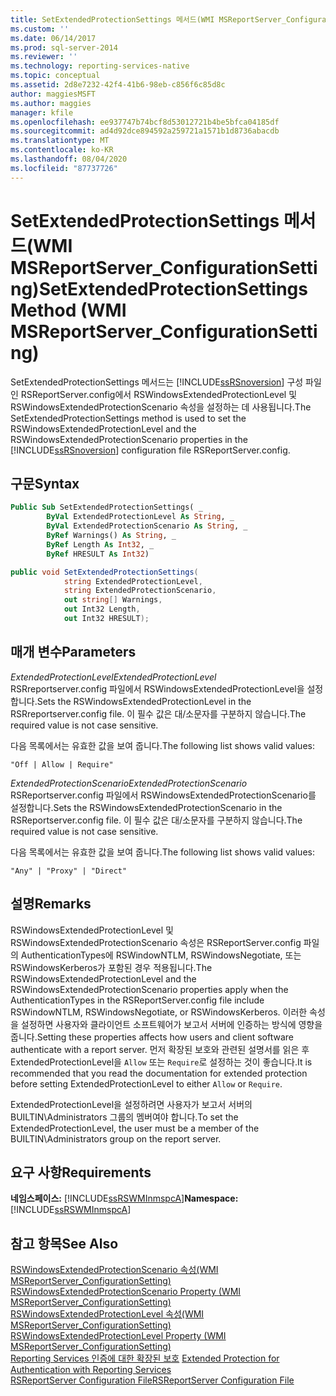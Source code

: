 ```yaml
---
title: SetExtendedProtectionSettings 메서드(WMI MSReportServer_ConfigurationSetting) | Microsoft Docs
ms.custom: ''
ms.date: 06/14/2017
ms.prod: sql-server-2014
ms.reviewer: ''
ms.technology: reporting-services-native
ms.topic: conceptual
ms.assetid: 2d8e7232-42f4-41b6-98eb-c856f6c85d8c
author: maggiesMSFT
ms.author: maggies
manager: kfile
ms.openlocfilehash: ee937747b74bcf8d53012721b4be5bfca04185df
ms.sourcegitcommit: ad4d92dce894592a259721a1571b1d8736abacdb
ms.translationtype: MT
ms.contentlocale: ko-KR
ms.lasthandoff: 08/04/2020
ms.locfileid: "87737726"
---
```

# <a name="setextendedprotectionsettings-method-wmi-msreportserver_configurationsetting"></a><span data-ttu-id="b8a97-102">SetExtendedProtectionSettings 메서드(WMI MSReportServer_ConfigurationSetting)</span><span class="sxs-lookup"><span data-stu-id="b8a97-102">SetExtendedProtectionSettings Method (WMI MSReportServer_ConfigurationSetting)</span></span>
  <span data-ttu-id="b8a97-103">SetExtendedProtectionSettings 메서드는 [!INCLUDE[ssRSnoversion](../../includes/ssrsnoversion-md.md)] 구성 파일인 RSReportServer.config에서 RSWindowsExtendedProtectionLevel 및 RSWindowsExtendedProtectionScenario 속성을 설정하는 데 사용됩니다.</span><span class="sxs-lookup"><span data-stu-id="b8a97-103">The SetExtendedProtectionSettings method is used to set the RSWindowsExtendedProtectionLevel and the RSWindowsExtendedProtectionScenario properties in the [!INCLUDE[ssRSnoversion](../../includes/ssrsnoversion-md.md)] configuration file RSReportServer.config.</span></span>  
  
## <a name="syntax"></a><span data-ttu-id="b8a97-104">구문</span><span class="sxs-lookup"><span data-stu-id="b8a97-104">Syntax</span></span>  
  
```vb  
Public Sub SetExtendedProtectionSettings( _  
        ByVal ExtendedProtectionLevel As String, _  
        ByVal ExtendedProtectionScenario As String, _  
        ByRef Warnings() As String, _  
        ByRef Length As Int32, _  
        ByRef HRESULT As Int32)  
```  
  
```csharp  
public void SetExtendedProtectionSettings(  
            string ExtendedProtectionLevel,  
            string ExtendedProtectionScenario,  
            out string[] Warnings,  
            out Int32 Length,  
            out Int32 HRESULT);  
```  
  
## <a name="parameters"></a><span data-ttu-id="b8a97-105">매개 변수</span><span class="sxs-lookup"><span data-stu-id="b8a97-105">Parameters</span></span>  
 <span data-ttu-id="b8a97-106">*ExtendedProtectionLevel*</span><span class="sxs-lookup"><span data-stu-id="b8a97-106">*ExtendedProtectionLevel*</span></span>  
 <span data-ttu-id="b8a97-107">RSRreportserver.config 파일에서 RSWindowsExtendedProtectionLevel을 설정합니다.</span><span class="sxs-lookup"><span data-stu-id="b8a97-107">Sets the RSWindowsExtendedProtectionLevel in the RSRreportserver.config file.</span></span> <span data-ttu-id="b8a97-108">이 필수 값은 대/소문자를 구분하지 않습니다.</span><span class="sxs-lookup"><span data-stu-id="b8a97-108">The required value is not case sensitive.</span></span>  
  
 <span data-ttu-id="b8a97-109">다음 목록에서는 유효한 값을 보여 줍니다.</span><span class="sxs-lookup"><span data-stu-id="b8a97-109">The following list shows valid values:</span></span>  
  
 `"Off | Allow | Require"`  
  
 <span data-ttu-id="b8a97-110">*ExtendedProtectionScenario*</span><span class="sxs-lookup"><span data-stu-id="b8a97-110">*ExtendedProtectionScenario*</span></span>  
 <span data-ttu-id="b8a97-111">RSReportserver.config 파일에서 RSWindowsExtendedProtectionScenario를 설정합니다.</span><span class="sxs-lookup"><span data-stu-id="b8a97-111">Sets the RSWindowsExtendedProtectionScenario in the RSReportserver.config file.</span></span> <span data-ttu-id="b8a97-112">이 필수 값은 대/소문자를 구분하지 않습니다.</span><span class="sxs-lookup"><span data-stu-id="b8a97-112">The required value is not case sensitive.</span></span>  
  
 <span data-ttu-id="b8a97-113">다음 목록에서는 유효한 값을 보여 줍니다.</span><span class="sxs-lookup"><span data-stu-id="b8a97-113">The following list shows valid values:</span></span>  
  
 `"Any" | "Proxy" | "Direct"`  
  
## <a name="remarks"></a><span data-ttu-id="b8a97-114">설명</span><span class="sxs-lookup"><span data-stu-id="b8a97-114">Remarks</span></span>  
 <span data-ttu-id="b8a97-115">RSWindowsExtendedProtectionLevel 및 RSWindowsExtendedProtectionScenario 속성은 RSReportServer.config 파일의 AuthenticationTypes에 RSWindowNTLM, RSWindowsNegotiate, 또는 RSWindowsKerberos가 포함된 경우 적용됩니다.</span><span class="sxs-lookup"><span data-stu-id="b8a97-115">The RSWindowsExtendedProtectionLevel and the RSWindowsExtendedProtectionScenario properties apply when the AuthenticationTypes in the RSReportServer.config file include RSWindowNTLM, RSWindowsNegotiate, or RSWindowsKerberos.</span></span> <span data-ttu-id="b8a97-116">이러한 속성을 설정하면 사용자와 클라이언트 소프트웨어가 보고서 서버에 인증하는 방식에 영향을 줍니다.</span><span class="sxs-lookup"><span data-stu-id="b8a97-116">Setting these properties affects how users and client software authenticate with a report server.</span></span> <span data-ttu-id="b8a97-117">먼저 확장된 보호와 관련된 설명서를 읽은 후 ExtendedProtectionLevel을 `Allow` 또는 `Require`로 설정하는 것이 좋습니다.</span><span class="sxs-lookup"><span data-stu-id="b8a97-117">It is recommended that you read the documentation for extended protection before setting ExtendedProtectionLevel to either `Allow` or `Require`.</span></span>  
  
 <span data-ttu-id="b8a97-118">ExtendedProtectionLevel을 설정하려면 사용자가 보고서 서버의 BUILTIN\Administrators 그룹의 멤버여야 합니다.</span><span class="sxs-lookup"><span data-stu-id="b8a97-118">To set the ExtendedProtectionLevel, the user must be a member of the BUILTIN\Administrators group on the report server.</span></span>  
  
## <a name="requirements"></a><span data-ttu-id="b8a97-119">요구 사항</span><span class="sxs-lookup"><span data-stu-id="b8a97-119">Requirements</span></span>  
 <span data-ttu-id="b8a97-120">**네임스페이스:** [!INCLUDE[ssRSWMInmspcA](../../includes/ssrswminmspca-md.md)]</span><span class="sxs-lookup"><span data-stu-id="b8a97-120">**Namespace:** [!INCLUDE[ssRSWMInmspcA](../../includes/ssrswminmspca-md.md)]</span></span>  
  
## <a name="see-also"></a><span data-ttu-id="b8a97-121">참고 항목</span><span class="sxs-lookup"><span data-stu-id="b8a97-121">See Also</span></span>  
 <span data-ttu-id="b8a97-122">[RSWindowsExtendedProtectionScenario 속성&#40;WMI MSReportServer_ConfigurationSetting&#41;](rswindowsextendedprotectionscenario-property.md) </span><span class="sxs-lookup"><span data-stu-id="b8a97-122">[RSWindowsExtendedProtectionScenario Property &#40;WMI MSReportServer_ConfigurationSetting&#41;](rswindowsextendedprotectionscenario-property.md) </span></span>  
 <span data-ttu-id="b8a97-123">[RSWindowsExtendedProtectionLevel 속성&#40;WMI MSReportServer_ConfigurationSetting&#41;](rswindowsextendedprotectionlevel-property.md) </span><span class="sxs-lookup"><span data-stu-id="b8a97-123">[RSWindowsExtendedProtectionLevel Property &#40;WMI MSReportServer_ConfigurationSetting&#41;](rswindowsextendedprotectionlevel-property.md) </span></span>  
 <span data-ttu-id="b8a97-124">[Reporting Services 인증에 대한 확장된 보호](../security/extended-protection-for-authentication-with-reporting-services.md) </span><span class="sxs-lookup"><span data-stu-id="b8a97-124">[Extended Protection for Authentication with Reporting Services](../security/extended-protection-for-authentication-with-reporting-services.md) </span></span>  
 [<span data-ttu-id="b8a97-125">RSReportServer Configuration File</span><span class="sxs-lookup"><span data-stu-id="b8a97-125">RSReportServer Configuration File</span></span>](../report-server/rsreportserver-config-configuration-file.md)  
  
  
